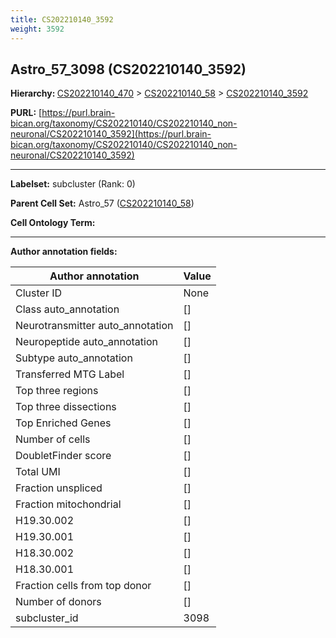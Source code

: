 ```yaml
---
title: CS202210140_3592
weight: 3592
---
```

## Astro_57_3098 (CS202210140_3592)
<b>Hierarchy: </b>
[CS202210140_470](../CS202210140_470) >
[CS202210140_58](../CS202210140_58) >
[CS202210140_3592](../CS202210140_3592)

**PURL:** [https://purl.brain-bican.org/taxonomy/CS202210140/CS202210140_non-neuronal/CS202210140_3592](https://purl.brain-bican.org/taxonomy/CS202210140/CS202210140_non-neuronal/CS202210140_3592)

---


**Labelset:** subcluster (Rank: 0)

**Parent Cell Set:** Astro_57 ([CS202210140_58](../CS202210140_58))



**Cell Ontology Term:** 

[MARKER GENES.]: #


---

[TRANSFERRED ANNOTATIONS.]: #


[AUTHOR ANNOTATION FIELDS.]: #


**Author annotation fields:**

| Author annotation | Value |
|-------------------|-------|
|Cluster ID|None|
|Class auto_annotation|[]|
|Neurotransmitter auto_annotation|[]|
|Neuropeptide auto_annotation|[]|
|Subtype auto_annotation|[]|
|Transferred MTG Label|[]|
|Top three regions|[]|
|Top three dissections|[]|
|Top Enriched Genes|[]|
|Number of cells|[]|
|DoubletFinder score|[]|
|Total UMI|[]|
|Fraction unspliced|[]|
|Fraction mitochondrial|[]|
|H19.30.002|[]|
|H19.30.001|[]|
|H18.30.002|[]|
|H18.30.001|[]|
|Fraction cells from top donor|[]|
|Number of donors|[]|
|subcluster_id|3098|
